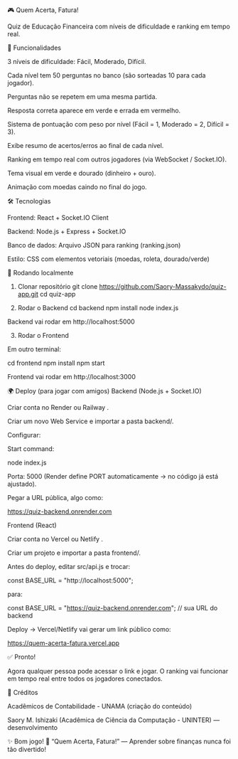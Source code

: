 🎮 Quem Acerta, Fatura!

Quiz de Educação Financeira com níveis de dificuldade e ranking em tempo real.

📌 Funcionalidades

3 níveis de dificuldade: Fácil, Moderado, Difícil.

Cada nível tem 50 perguntas no banco (são sorteadas 10 para cada jogador).

Perguntas não se repetem em uma mesma partida.

Resposta correta aparece em verde e errada em vermelho.

Sistema de pontuação com peso por nível (Fácil = 1, Moderado = 2, Difícil = 3).

Exibe resumo de acertos/erros ao final de cada nível.

Ranking em tempo real com outros jogadores (via WebSocket / Socket.IO).

Tema visual em verde e dourado (dinheiro + ouro).

Animação com moedas caindo no final do jogo.

🛠️ Tecnologias

Frontend: React + Socket.IO Client

Backend: Node.js + Express + Socket.IO

Banco de dados: Arquivo JSON para ranking (ranking.json)

Estilo: CSS com elementos vetoriais (moedas, roleta, dourado/verde)

🚀 Rodando localmente
1. Clonar repositório
git clone https://github.com/Saory-Massakydo/quiz-app.git
cd quiz-app

2. Rodar o Backend
cd backend
npm install
node index.js


Backend vai rodar em http://localhost:5000

3. Rodar o Frontend

Em outro terminal:

cd frontend
npm install
npm start


Frontend vai rodar em http://localhost:3000

🌍 Deploy (para jogar com amigos)
Backend (Node.js + Socket.IO)

Criar conta no Render
 ou Railway
.

Criar um novo Web Service e importar a pasta backend/.

Configurar:

Start command:

node index.js


Porta: 5000 (Render define PORT automaticamente → no código já está ajustado).

Pegar a URL pública, algo como:

https://quiz-backend.onrender.com

Frontend (React)

Criar conta no Vercel
 ou Netlify
.

Criar um projeto e importar a pasta frontend/.

Antes do deploy, editar src/api.js e trocar:

const BASE_URL = "http://localhost:5000";


para:

const BASE_URL = "https://quiz-backend.onrender.com"; // sua URL do backend


Deploy → Vercel/Netlify vai gerar um link público como:

https://quem-acerta-fatura.vercel.app

✅ Pronto!

Agora qualquer pessoa pode acessar o link e jogar.
O ranking vai funcionar em tempo real entre todos os jogadores conectados.

👥 Créditos

Acadêmicos de Contabilidade - UNAMA (criação do conteúdo)

Saory M. Ishizaki (Acadêmica de Ciência da Computação - UNINTER) — desenvolvimento

✨ Bom jogo!
📌 “Quem Acerta, Fatura!” — Aprender sobre finanças nunca foi tão divertido!
